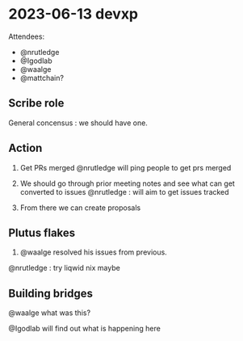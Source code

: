 # 2023-06-13 devxp

Attendees:
- @nrutledge
- @Igodlab
- @waalge
- @mattchain?

## Scribe role

General concensus : we should have one.

## Action

1. Get PRs merged
@nrutledge will ping people to get prs merged

2. We should go through prior meeting notes and see what can get converted to issues
@nrutledge : will aim to get issues tracked

3. From there we can create proposals

## Plutus flakes

1. @waalge resolved his issues from previous.

@nrutledge : try liqwid nix maybe

## Building bridges

@waalge what was this?

@Igodlab will find out what is happening here
